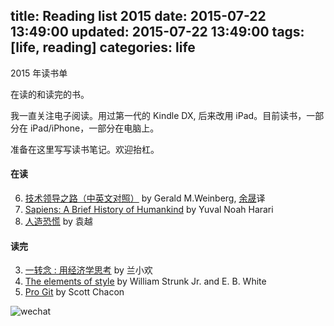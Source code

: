 title: Reading list 2015
date: 2015-07-22 13:49:00
updated: 2015-07-22 13:49:00
tags: [life, reading] 
categories: life
---
2015 年读书单

在读的和读完的书。

我一直关注电子阅读。用过第一代的 Kindle DX, 后来改用 iPad。目前读书，一部分在 iPad/iPhone，一部分在电脑上。

准备在这里写写读书笔记。欢迎抬杠。

#### 在读
6. [技术领导之路（中英文对照）](https://book.douban.com/subject/4187478/) by Gerald M.Weinberg, [余晟](http://www.luanxiang.org/blog/)译
5. [Sapiens: A Brief History of Humankind](http://book.douban.com/subject/25904521/) by Yuval Noah Harari 
4. [人造恐慌](http://book.douban.com/subject/26140658/) by 袁越

#### 读完
3. [一转念 : 用经济学思考](http://book.douban.com/subject_search?search_text=一转念&cat=1001) by 兰小欢
2. [The elements of style](http://book.douban.com/subject/1433835/) by William Strunk Jr. and E. B. White
1. [Pro Git](http://book.douban.com/subject/3420144/) by Scott Chacon 

![wechat](http://daweih.github.io/images/wechat_small_black.jpg)
